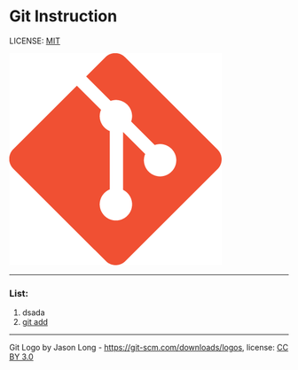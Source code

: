 # Git Instruction

LICENSE: [MIT](./license.md)

![git-logo](./assets/Git-Icon-1788C.png)

---
### List:
1. dsada
2. [git add](./add.md)

---

Git Logo by Jason Long - https://git-scm.com/downloads/logos,
license: [CC BY 3.0](https://creativecommons.org/licenses/by/3.0/)